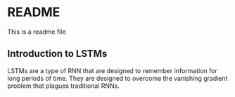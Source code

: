 # README
This is a readme file

## Introduction to LSTMs
LSTMs are a type of RNN that are designed to remember information for long periods of time. They are designed to overcome the vanishing gradient problem that plagues traditional RNNs.
